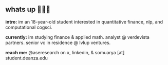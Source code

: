 ## whats up 🙋🏽‍♂️

**intro:** im an 18-year-old student interested in quantitative finance, nlp, and computational cogsci.

**currently:** im studying finance & applied math. analyst @ verdevista partners. senior vc in residence @ lvlup ventures. 

**reach me:** @aseresearch on x, linkedin, & somuarya [at] student.deanza.edu
